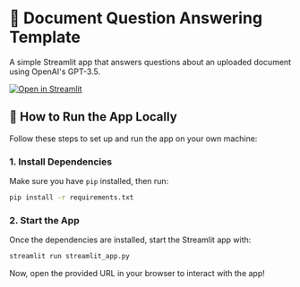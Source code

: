 # 📄 Document Question Answering Template

A simple Streamlit app that answers questions about an uploaded document using OpenAI's GPT-3.5.

[![Open in Streamlit](https://static.streamlit.io/badges/streamlit_badge_black_white.svg)](https://rag-granth.streamlit.app/)

## 🚀 How to Run the App Locally

Follow these steps to set up and run the app on your own machine:

### 1. Install Dependencies

Make sure you have `pip` installed, then run:

   ```bash
   pip install -r requirements.txt
   ```

### 2. Start the App

Once the dependencies are installed, start the Streamlit app with:

   ```bash
   streamlit run streamlit_app.py
   ```

Now, open the provided URL in your browser to interact with the app!
